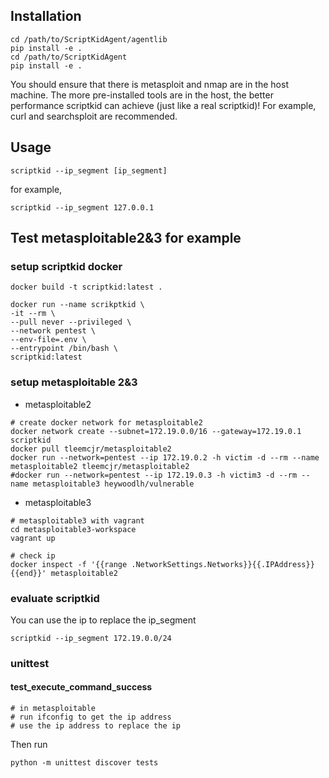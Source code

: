 ## Installation

```
cd /path/to/ScriptKidAgent/agentlib
pip install -e .
cd /path/to/ScriptKidAgent
pip install -e .
```

You should ensure that there is metasploit and nmap are in the host machine.
The more pre-installed tools are in the host, the better performance scriptkid can achieve (just like a real scriptkid)!
For example, curl and searchsploit are recommended.

## Usage

```
scriptkid --ip_segment [ip_segment]
```

for example,

```
scriptkid --ip_segment 127.0.0.1
```

## Test metasploitable2&3 for example

### setup scriptkid docker

```shell
docker build -t scriptkid:latest .

docker run --name scrikptkid \
-it --rm \
--pull never --privileged \
--network pentest \
--env-file=.env \
--entrypoint /bin/bash \
scriptkid:latest
```

### setup metasploitable 2&3

- metasploitable2

```shell
# create docker network for metasploitable2
docker network create --subnet=172.19.0.0/16 --gateway=172.19.0.1 scriptkid 
docker pull tleemcjr/metasploitable2
docker run --network=pentest --ip 172.19.0.2 -h victim -d --rm --name metasploitable2 tleemcjr/metasploitable2
#docker run --network=pentest --ip 172.19.0.3 -h victim3 -d --rm --name metasploitable3 heywoodlh/vulnerable
```

- metasploitable3

```shell
# metasploitable3 with vagrant
cd metasploitable3-workspace
vagrant up

# check ip
docker inspect -f '{{range .NetworkSettings.Networks}}{{.IPAddress}}{{end}}' metasploitable2
```

### evaluate scriptkid

You can use the ip to replace the ip_segment

```shell
scriptkid --ip_segment 172.19.0.0/24
```

### unittest

#### test_execute_command_success

```shell
# in metasploitable
# run ifconfig to get the ip address
# use the ip address to replace the ip
```

Then run

```shell
python -m unittest discover tests
```